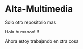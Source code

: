 # Alta-Multimedia
Solo otro repositorio mas 


Hola humanos!!!!

Ahora estoy trabajando en otra cosa 
